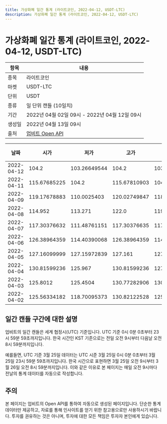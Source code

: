 ```yaml
---
title: 가상화폐 일간 통계 (라이트코인, 2022-04-12, USDT-LTC)
description: 가상화폐 일간 통계 (라이트코인, 2022-04-12, USDT-LTC)
---
```



가상화폐 일간 통계 (라이트코인, 2022-04-12, USDT-LTC)
===

|항목|내용|
|--|--|
|종목|라이트코인|
|마켓|USDT-LTC|
|단위|USDT|
|종류|일 단위 캔들 (10일치)|
|기간|2022년 04월 02일 09시 - 2022년 04월 12일 09시|
|생성일|2022년 04월 13일 09시|
|출처|[업비트 Open API](https://docs.upbit.com)|


|날짜|시가|저가|고가|종가|비고|
|--|--|--|--|--|--|
|2022-04-12|104.2|103.26649544|104.2|103.26649544|    |
|2022-04-11|115.67685225|104.2|115.67810903|104.2|    |
|2022-04-09|119.17678883|110.0025403|120.02749847|118.19592144|    |
|2022-04-08|114.952|113.271|122.0|119.1863235|    |
|2022-04-07|117.30376632|111.48761151|117.30376635|117.29790097|    |
|2022-04-06|126.38964359|114.40390068|126.38964359|114.71274431|    |
|2022-04-05|127.16099999|127.15972839|127.161|127.161|    |
|2022-04-04|130.81599236|125.967|130.81599236|127.161|    |
|2022-04-03|125.8012|125.4504|130.77282906|130.77282906|    |
|2022-04-02|125.56334182|118.70095373|130.82122528|125.9514|    |


일간 캔들 구간에 대한 설명
---


업비트의 일간 캔들은 세계 협정시(UTC) 기준입니다. 
UTC 기준 0시 0분 0초부터 23시 59분 59초까지입니다. 
한국 시간인 KST 기준으로는 전일 오전 9시부터 다음날 오전 8시 59분까지입니다. 


예를들면, UTC 기준 3월 25일 데이터는 UTC 시준 3월 25일 0시 0분 0초부터 3월 25일 23시 59분 59초까지입니다. 
한국 시간으로 표현하면 3월 25일 오전 9시부터 3월 26일 오전 8시 59분까지입니다. 
이와 같은 이유로 본 페이지는 매일 오전 9시마다 전날의 통계 데이터를 자동으로 작성합니다. 


주의
---


본 페이지는 업비트의 Open API를 통하여 자동으로 생성된 페이지입니다. 
단순한 통계 데이터만 제공하고, 자료를 통해 인사이트를 얻기 위한 참고용으로만 사용하시기 바랍니다. 
투자를 권유하는 것은 아니며, 투자에 대한 모든 책임은 투자자 본인에게 있습니다. 

